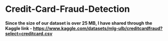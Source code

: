 # Credit-Card-Fraud-Detection

#### Since the size of our dataset is over 25 MB, I have shared through the Kaggle link - https://www.kaggle.com/datasets/mlg-ulb/creditcardfraud?select=creditcard.csv 
